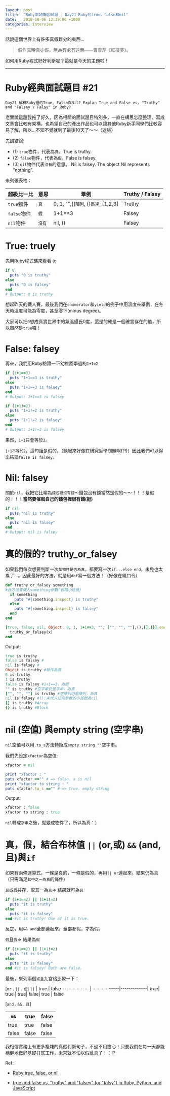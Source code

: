 ```yaml
---
layout: post
title:  "Ruby面試精選30題 - Day21 Ruby的true，false和nil"
date:   2018-10-06 13:39:00 +1000
categories: interview
---
```


話說這個世界上有許多真假難分的東西...

> 假作真時真亦假，無為有處有還無——曹雪芹《紅樓夢》。

如何用Ruby程式好好判斷呢？這就是今天的主題啦！
<!-- more -->

---

# Ruby經典面試題目 #21

`Day21 解釋Ruby裡的True, False與Nil? Explan True and False vs. "Truthy" and "Falsey / Falsy" in Ruby?`

老實說這題我拖了好久，因為相關的面試題目特別多，一直在構思怎麼整理、寫成文章會比較有架構，也希望自己的產出作品也可以讓其他Ruby新手同學們比較容易了解，所以...不知不覺就到了最後10天了～～（遮臉）

先講結論:

* (1) `true`物件，代表為`真`。True is truthy.
* (2) `false`物件，代表為`假`。False is falsey.
* (3) `nil`物件代表`沒有`的意思。 Nil is falsey. The object Nil represents “nothing”.

來列張表格：

超級比一比 | 意思 | 舉例 | Truthy / Falsey
------------- | ------------- | -------------| -------------
`true`物件  | `真`  | 0, 1, "",[]`陣列`, {}`區塊`, [1,2,3] | Truthy
`false`物件  | `假`  | 1+1==3 | Falsey
 `nil`物件  | `沒有`  | nil, () | Falsey

# True: truely

先用Ruby程式碼來看看 `0`:

```ruby
if 0
  puts "0 is truthy"
else
  puts "0 is falsey"
end
# Output: 0 is truthy
```

想起昨天的鐵人賽，最後我們在`enumerator`和`yield`的例子中用溫度來舉例，在冬天時溫度可能為零度，甚至零下(minus degree)。

大家可以把`0`想成真實世界中的氣溫攝氏0度，這是的確是一個確實存在的值，所以單然是`true`囉！

# False: falsey

再來，我們用Ruby驗證一下幼稚園學過的`1+1=2`

```ruby
if (1+1==3)
  puts "1+1==3 is truthy"
else
  puts "1+1==3 is falsey"
end
# Output: 1+1==3 is falsey

if (1+1!=2)
  puts "1+1!=2 is truthy"
else
  puts "1+1!=2 is falsey"
end
# Output: 1+1!=2 is falsey
```

果然，`1+1`只會等於`2`。

`1+1不等於2`，這句話是假的。（~~聽起來好像在研究哲學問題啊(?!)~~）因此我們可以得出結論`false is falsey`。

# Nil: falsey

關於`nil`，我把它比喻為`錢包裡沒有錢`～錢包沒有錢當然是假的～～！！！是假的！！！**當然要催眠自己的錢包裡很有錢(挺)**

```ruby
if nil
  puts "nil is truthy"
else
  puts "nil is falsey"
end
# Output: nil is falsey
```

# 真的假的? truthy_or_falsey

如果我們每次想要判斷一次`某物件是否為真`，都要寫一次`if...else end`，未免也太累了...。因此最好的方法，就是用`def`寫一個方法！（好像在繞口令）

```ruby
def truthy_or_falsey something
#此方法會傳入something參數(省略小括號)
  if something
    puts "#{something.inspect} is truthy"
  else
    puts "#{something.inspect} is falsey"
  end
end

[true, false, nil, Object, 0, 1, 1+1==3, "", ["", "", ""],(),[],{}].each do |x|
  truthy_or_falsey(x)
end
```

Output:

```ruby
true is truthy
false is falsey #
nil is falsey #
Object is truthy #物件為真
0 is truthy
1 is truthy
false is falsey #1+1==3，為假
"" is truthy #空字串仍是字串，為真
["", "", ""] is truthy #空陣列仍是陣列，為真
nil is falsey #():未代入任何參數的小括號為nil
[] is truthy #Array
{} is truthy #Block
```

# nil (空值) 與empty string (空字串)

`nil`空值可以用`.to_s`方法轉換成`empty string ""`空字串。

我們先設定`xfactor`為空值:

```ruby
xfactor = nil

print "xfactor : "
puts xfactor =="" # => false. a is nil
print "xfactor to string : "
puts xfactor.to_s =="" # => true. empty string
```

Output:

```ruby
xfactor : false
xfactor to string : true
```

`nil`轉成`字串`之後，就變成物件了，所以為真：）

# 真，假，結合布林值 `||` (or,或) `&&` (and, 且)與`if`

如果有兩條運算式，一條是真的，一條是假的，再用`|| or`連起來，結果仍為真（只需滿足`其中之一為真`的條件）

`真`或`假`共存，取其一為`真`=> 結果就可為`真`

```ruby
if (1+1==2) || (1+1!=2)
  puts "it is truthy"
else
  puts "it is falsey"
end #it is truthy! One of it is true.
```

反之，用`&& and`全部連起來，全部都假，才為假。

`假`且`假`=> 結果為`假`

```ruby
if (1+1==2) || (1+1!=2)
  puts "it is truthy"
else
  puts "it is falsey"
end #it is falsey! Both are false.
```

最後，來列兩個`或且`九宮格比較一下：

[`or` . `||` . `或`]
`||` | true | false
------------- | -------------|-------------|
true| true | true|
false| true | false

[`and` . `&&` . `且`]

`&&` | true | false
------------- | -------------|-------------|
true| true | false|
false| false | false

我相信實務上有更多複雜的真假判斷句子，不過不用擔心！只要我們在每一天都能穩健地做好基礎打底工作，未來就不怕以假亂真了！：Ｐ

Ref:

* [Ruby true, false, or nil](https://stackoverflow.com/questions/34594477/ruby-true-false-or-nil)

* [true and false vs. "truthy" and "falsey" (or "falsy") in Ruby, Python, and JavaScript](https://gist.github.com/jfarmer/2647362)
